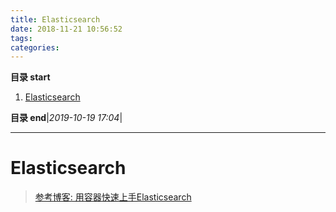 ```yaml
---
title: Elasticsearch
date: 2018-11-21 10:56:52
tags: 
categories: 
---
```


**目录 start**
 
1. [Elasticsearch](#elasticsearch)

**目录 end**|_2019-10-19 17:04_|
****************************************
# Elasticsearch

> [参考博客: 用容器快速上手Elasticsearch](http://qinghua.github.io/elastic-search/)

